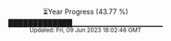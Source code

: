<p align="center">
⏳Year Progress (43.77 %) <br>
█████████████▁▁▁▁▁▁▁▁▁▁▁▁▁▁▁▁▁ <br>
<sub>Updated: Fri, 09 Jun 2023 18:02:46 GMT</sub>
</p>

